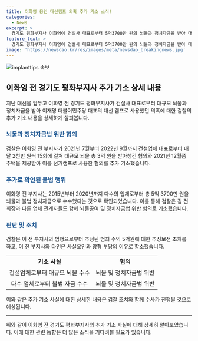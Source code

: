 ```yaml
---
title: 이화영 용인 대선캠프 의혹 추가 기소 소식!
categories:
  - News
excerpt: >
  경기도 평화부지사 이화영이 건설사 대표로부터 5억3700만 원의 뇌물과 정치자금을 받아 대선 캠프로 사용한 의혹으로 검찰에 추가 기소됐다. 이 전 부지사는 대통령 선거를 앞두고 주택을 제공받고 15회에 걸쳐 총 3억 원의 대가성 뇌물을 받았다는 혐의도 받고 있다. 또한, 다수 업체로부터 총 5억3700만 원의 불법 자금을 수수했다는 것으로 확인돼 검찰은 이에 대한 추징보전 조치도 내렸다. 이와 관련해 이 전 부지사는 1심에서 징역 9년 6월과 벌금 2억 5천만 원, 추징금 3억 2500만 원의 형을 선고받았고, 이에 대해 검찰과 이 전 부지사가 항소한 상태이다.
feature_text: >
  경기도 평화부지사 이화영이 건설사 대표로부터 5억3700만 원의 뇌물과 정치자금을 받아 대선 캠프로 사용한 의혹으로 검찰에 추가 기소됐다. 이 전 부지사는 대통령 선거를 앞두고 주택을 제공받고 15회에 걸쳐 총 3억 원의 대가성 뇌물을 받았다는 혐의도 받고 있다. 또한, 다수 업체로부터 총 5억3700만 원의 불법 자금을 수수했다는 것으로 확인돼 검찰은 이에 대한 추징보전 조치도 내렸다. 이와 관련해 이 전 부지사는 1심에서 징역 9년 6월과 벌금 2억 5천만 원, 추징금 3억 2500만 원의 형을 선고받았고, 이에 대해 검찰과 이 전 부지사가 항소한 상태이다.
image: 'https://newsdao.kr/res/images/meta/newsdao_breakingnews.jpg'
---
```


<p><img src="https://newsdao.kr/res/images/meta/newsdao_breakingnews.jpg" alt="implanttips 속보" /></p>

<h2 data-ke-size="size26">이화영 전 경기도 평화부지사 추가 기소 상세 내용</h2>

<p data-ke-size="size16">지난 대선을 앞두고 이화영 전 경기도 평화부지사가 건설사 대표로부터 대규모 뇌물과 정치자금을 받아 이재명 더불어민주당 대표의 대선 캠프로 사용했던 의혹에 대한 검찰의 추가 기소 내용을 상세하게 살펴봅니다.</p>

<h3><b><span style="color: #1a5490;">뇌물과 정치자금법 위반 혐의</span></b></h3>

<p data-ke-size="size16">검찰은 이화영 전 부지사가 2021년 7월부터 2022년 9월까지 건설업체 대표로부터 매달 2천만 원씩 15회에 걸쳐 대규모 뇌물 총 3억 원을 받아챙긴 혐의와 2021년 12월쯤 주택을 제공받아 이를 선거캠프로 사용한 혐의를 추가 기소했습니다.</p>

<h3><b><span style="color: #1a5490;">추가로 확인된 불법 행위</span></b></h3>

<p data-ke-size="size16">이화영 전 부지사는 2015년부터 2020년까지 다수의 업체로부터 총 5억 3700만 원을 뇌물과 불법 정치자금으로 수수했다는 것으로 확인되었습니다. 이를 통해 검찰은 김 전 회장과 다른 업체 관계자들도 함께 뇌물공여 및 정치자금법 위반 혐의로 기소했습니다.</p>

<h3><b><span style="color: #1a5490;">판단 및 조치</span></b></h3>

<p data-ke-size="size16">검찰은 이 전 부지사의 범행으로부터 추정된 범죄 수익 5억원에 대한 추징보전 조치를 하고, 이 전 부지사와 타인은 사실오인과 양형 부당의 이유로 항소했습니다.</p>

<table>
    <tr>
        <td style="text-align: center; height: 17px;"><b>기소 사실</b></td>
        <td style="text-align: center; height: 17px;"><b>혐의</b></td>
    </tr>
    <tr>
        <td style="text-align: center; height: 17px;">건설업체로부터 대규모 뇌물 수수</td>
        <td style="text-align: center; height: 17px;">뇌물 및 정치자금법 위반</td>
    </tr>
    <tr>
        <td style="text-align: center; height: 17px;">다수 업체로부터 불법 자금 수수</td>
        <td style="text-align: center; height: 17px;">뇌물 및 정치자금법 위반</td>
    </tr>
</table>

<p data-ke-size="size16">이와 같은 추가 기소 사실에 대한 상세한 내용은 검찰 조치와 함께 수사가 진행될 것으로 예상됩니다.</p>

<hr>

<p data-ke-size="size16">위와 같이 이화영 전 경기도 평화부지사의 추가 기소 사실에 대해 상세히 알아보았습니다. 이에 대한 관련 동향은 더 많은 소식을 기다려볼 필요가 있습니다.</p>

